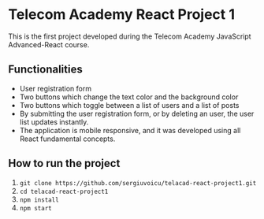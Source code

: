 # Telecom Academy React Project 1
This is the first project developed during the Telecom Academy JavaScript Advanced-React course.

## Functionalities
* User registration form
* Two buttons which change the text color and the background color
* Two buttons which toggle between a list of users and a list of posts
* By submitting the user registration form, or by deleting an user, the user list updates instantly. 
* The application is mobile responsive, and it was developed using all React fundamental concepts.

## How to run the project
1. `git clone https://github.com/sergiuvoicu/telacad-react-project1.git`
2. `cd telacad-react-project1`
3. `npm install`
4. `npm start`

